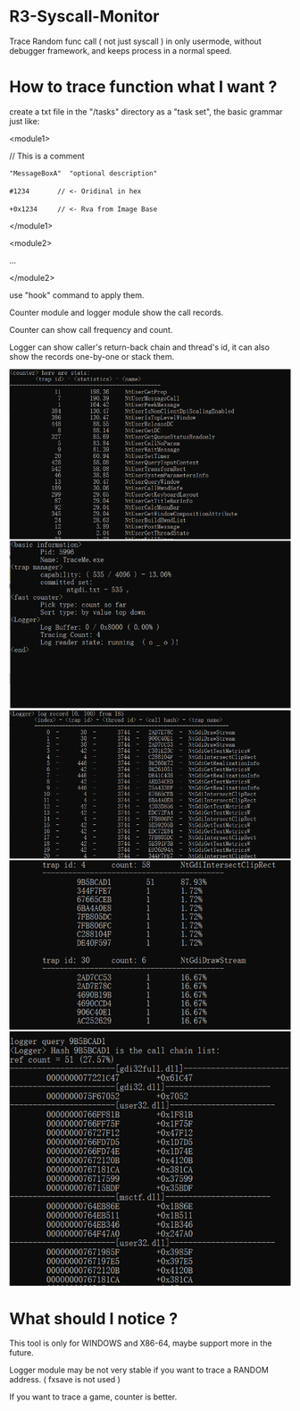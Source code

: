 # R3-Syscall-Monitor
Trace Random func call ( not just syscall ) in only usermode, without debugger framework, and keeps process in a normal speed.

# How to trace function what I want ?
create a txt file in the "/tasks" directory as a "task set", the basic grammar just like:

  &lt;module1&gt;

  // This is a comment
  
    "MessageBoxA"  "optional description"
    
    #1234       // <- Oridinal in hex
    
    +0x1234     // <- Rva from Image Base
    
  &lt;/module1&gt;
  

  &lt;module2&gt;
    
  ...
  
  &lt;/module2&gt;
  
use "hook" command to apply them.

Counter module and logger module show the call records. 

Counter can show call frequency and count. 

Logger can show caller's return-back chain and thread's id, it can also show the records one-by-one or stack them.

![](snapshots/1.png)
![](snapshots/2.png)
![](snapshots/3.png)
![](snapshots/4.png)
![](snapshots/5.png)

# What should I notice ?
This tool is only for WINDOWS and X86-64, maybe support more in the future.

Logger module may be not very stable if you want to trace a RANDOM address. ( fxsave is not used )

If you want to trace a game, counter is better.

